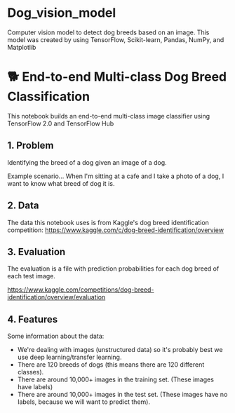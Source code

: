 # Dog_vision_model
Computer vision model to detect dog breeds based on an image. This model was created by using TensorFlow, Scikit-learn, Pandas, NumPy, and Matplotlib

# 🐕 End-to-end Multi-class Dog Breed Classification

This notebook builds an end-to-end multi-class image classifier using TensorFlow 2.0 and TensorFlow Hub

## 1. Problem

Identifying the breed of a dog given an image of a dog.

Example scenario... When I'm sitting at a cafe and I take a photo of a dog, I want to know what breed of dog it is.

## 2. Data

The data this notebook uses is from Kaggle's dog breed identification competition:
https://www.kaggle.com/c/dog-breed-identification/overview

## 3. Evaluation

The evaluation is a file with prediction probabilities for each dog breed of each test image.

https://www.kaggle.com/competitions/dog-breed-identification/overview/evaluation

## 4. Features

Some information about the data:
* We're dealing with images (unstructured data) so it's probably best we use deep learning/transfer learning.
* There are 120 breeds of dogs (this means there are 120 different classes).
* There are around 10,000+ images in the training set. (These images have labels)
* There are around 10,000+ images in the test set. (These images have no labels, because we will want to predict them).
